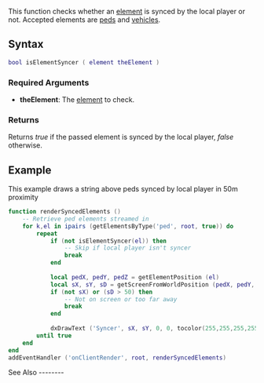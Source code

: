This function checks whether an [element](/docs/element.md "wikilink") is synced by the local player or not. Accepted elements are [peds](/docs/ped.md "wikilink") and [vehicles](/docs/vehicle.md "wikilink").

Syntax
------

``` lua
bool isElementSyncer ( element theElement )
```

### Required Arguments

-   **theElement**: The [element](/docs/element.md "wikilink") to check.

### Returns

Returns *true* if the passed element is synced by the local player, *false* otherwise.

Example
-------

<section name="Client" class="client" show="true">
This example draws a string above peds synced by local player in 50m proximity

``` lua
function renderSyncedElements ()
    -- Retrieve ped elements streamed in
    for k,el in ipairs (getElementsByType('ped', root, true)) do
        repeat
            if (not isElementSyncer(el)) then
                -- Skip if local player isn't syncer
                break
            end
            
            local pedX, pedY, pedZ = getElementPosition (el)
            local sX, sY, sD = getScreenFromWorldPosition (pedX, pedY, pedZ + 1.2)
            if (not sX) or (sD > 50) then
                -- Not on screen or too far away
                break
            end
            
            dxDrawText ('Syncer', sX, sY, 0, 0, tocolor(255,255,255,255), 20 / sD, 'arial')
        until true
    end
end
addEventHandler ('onClientRender', root, renderSyncedElements)
```

</section>
See Also
--------
